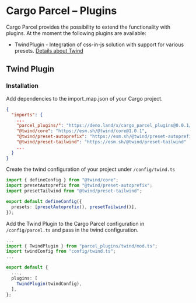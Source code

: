 # Cargo Parcel – Plugins

Cargo Parcel provides the possibility to extend the functionality with plugins.
At the moment the following plugins are available:

- TwindPlugin - Integration of css-in-js solution with support for various
  presets. [Details about Twind](https://twind.style)

## Twind Plugin

### Installation

Add dependencies to the import_map.json of your Cargo project.

```json
{
  "imports": {
	...
    "parcel_plugins/": "https://deno.land/x/cargo_parcel_plugins@0.0.1/",
    "@twind/core": "https://esm.sh/@twind/core@1.0.1",
	"@twind/preset-autoprefix": "https://esm.sh/@twind/preset-autoprefix",
	"@twind/preset-tailwind": "https://esm.sh/@twind/preset-tailwind"
    ...
  }
}
```

Create the twind configuration of your project under `/config/twind.ts`

```ts
import { defineConfig } from "@twind/core";
import presetAutoprefix from "@twind/preset-autoprefix";
import presetTailwind from "@twind/preset-tailwind";

export default defineConfig({
  presets: [presetAutoprefix(), presetTailwind()],
});
```

Add the Twind Plugin to the Cargo Parcel configuration in `/config/parcel.ts`
and pass in the twind configuration.

```ts
...
import { TwindPlugin } from "parcel_plugins/twind/mod.ts";
import twindConfig from "config/twind.ts";
...

export default {
  ...,
  plugins: [
	TwindPlugin(twindConfig),
  ],
};
```
